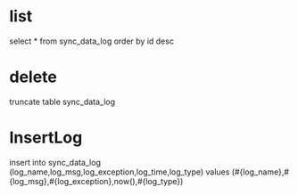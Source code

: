 list
===
select * from sync_data_log order by id desc

delete
===
truncate table sync_data_log


InsertLog
===
insert into sync_data_log (log_name,log_msg,log_exception,log_time,log_type) values (#{log_name},#{log_msg},#{log_exception},now(),#{log_type})